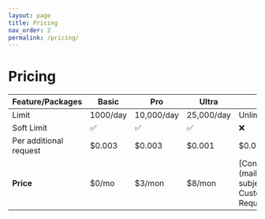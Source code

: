 ```yaml
---
layout: page
title: Pricing
nav_order: 2
permalink: /pricing/
---
```


# Pricing

| Feature/Packages       | Basic    | Pro        | Ultra      | Custom                                                                              |
| ---------------------- | -------- | ---------- | ---------- | ----------------------------------------------------------------------------------- |
| Limit                  | 1000/day | 10,000/day | 25,000/day | Unlimited                                                                           |
| Soft Limit             | ✅        | ✅          | ✅          | ❌                                                                                   |
| Per additional request | $0.003   | $0.003     | $0.001     | $0.00                                                                               |
| **Price**              | $0/mo    | $3/mon     | $8/mon     | [Contact Us](mailto:ochi@duck.com?subject=FeedPulse Custom Plan Request&body=Hello) |

